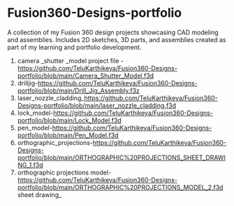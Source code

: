 # Fusion360-Designs-portfolio
A collection of my Fusion 360 design projects showcasing CAD modeling and  assemblies. Includes 2D sketches, 3D parts, and assemblies created as part of my learning and portfolio development.

1) camera _shutter _model project file -https://github.com/TeluKarthikeya/Fusion360-Designs-portfolio/blob/main/Camera_Shutter_Model.f3d
2) drilljig-https://github.com/TeluKarthikeya/Fusion360-Designs-portfolio/blob/main/Drill_Jig_Assembly.f3z
3) laser_nozzle_cladding_https://github.com/TeluKarthikeya/Fusion360-Designs-portfolio/blob/main/laser_nozzle_cladding.f3d
4) lock_model-https://github.com/TeluKarthikeya/Fusion360-Designs-portfolio/blob/main/Lock_Model.f3d
5) pen_model-https://github.com/TeluKarthikeya/Fusion360-Designs-portfolio/blob/main/Pen_Model.f3d
6) orthographic_projections-https://github.com/TeluKarthikeya/Fusion360-Designs-portfolio/blob/main/ORTHOGRAPHIC%20PROJECTIONS_SHEET_DRAWING_1.f3d
7) orthographic projections model-https://github.com/TeluKarthikeya/Fusion360-Designs-portfolio/blob/main/ORTHOGRAPHIC%20PROJECTIONS_MODEL_2.f3d
   sheet drawing_


